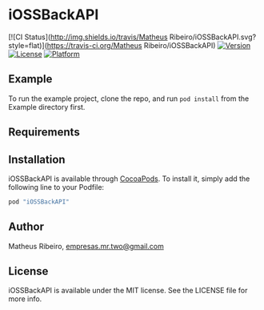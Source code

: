 # iOSSBackAPI

[![CI Status](http://img.shields.io/travis/Matheus Ribeiro/iOSSBackAPI.svg?style=flat)](https://travis-ci.org/Matheus Ribeiro/iOSSBackAPI)
[![Version](https://img.shields.io/cocoapods/v/iOSSBackAPI.svg?style=flat)](http://cocoapods.org/pods/iOSSBackAPI)
[![License](https://img.shields.io/cocoapods/l/iOSSBackAPI.svg?style=flat)](http://cocoapods.org/pods/iOSSBackAPI)
[![Platform](https://img.shields.io/cocoapods/p/iOSSBackAPI.svg?style=flat)](http://cocoapods.org/pods/iOSSBackAPI)

## Example

To run the example project, clone the repo, and run `pod install` from the Example directory first.

## Requirements

## Installation

iOSSBackAPI is available through [CocoaPods](http://cocoapods.org). To install
it, simply add the following line to your Podfile:

```ruby
pod "iOSSBackAPI"
```

## Author

Matheus Ribeiro, empresas.mr.two@gmail.com

## License

iOSSBackAPI is available under the MIT license. See the LICENSE file for more info.

